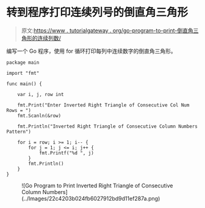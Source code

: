 # 转到程序打印连续列号的倒直角三角形

> 原文:[https://www . tutorialgateway . org/go-program-to-print-倒直角三角形的连续列数/](https://www.tutorialgateway.org/go-program-to-print-inverted-right-triangle-of-consecutive-column-numbers/)

编写一个 Go 程序，使用 for 循环打印每列中连续数字的倒直角三角形。

```
package main

import "fmt"

func main() {

	var i, j, row int

	fmt.Print("Enter Inverted Right Triangle of Consecutive Col Num Rows = ")
	fmt.Scanln(&row)

	fmt.Println("Inverted Right Triangle of Consecutive Column Numbers Pattern")

	for i = row; i >= 1; i-- {
		for j = 1; j <= i; j++ {
			fmt.Printf("%d ", j)
		}
		fmt.Println()
	}
}
```

<figure class="wp-block-image size-large">![Go Program to Print Inverted Right Triangle of Consecutive Column Numbers](../Images/22c4203b024fb6027912bd9d11ef287a.png)</figure>
